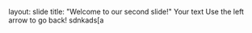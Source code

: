 layout: slide
title: "Welcome to our second slide!"
Your text
Use the left arrow to go back!
sdnkads[a
